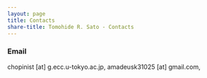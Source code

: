 ```yaml
---
layout: page
title: Contacts
share-title: Tomohide R. Sato - Contacts
---
```


### Email
chopinist [at] g.ecc.u-tokyo.ac.jp, amadeusk31025 [at] gmail.com, 
